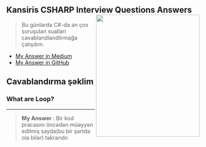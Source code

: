 ## Kansiris CSHARP Interview Questions Answers  <img src="https://i.postimg.cc/kXnJkdQX/kansir.jpg" align="right" height="320" width="270" >

> Bu günlərdə C#-da ən çox soruşulan suallari cavablandlandlirmağa çalışdım.
- [My Answer in Medium](https://medium.com/@DrMadWill/i-answered-to-interview-question-1d73a19695f8)
- [My Answer in GitHub](https://github.com/DrMadWill/KansirisCSHARP-InterviewQuestions-Answers)

## Cavablandırma şəklim

###  What are Loop?
***
> **My Answer** : Bir kod pracasını öncədən müəyyən edilmiş sayda(bu bir şərtdə ola bilər) təkrarıdır.

